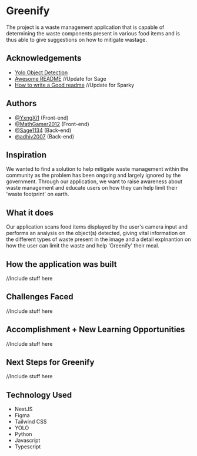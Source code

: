 
# Greenify

The project is a waste management application that is capable of determining the waste components present in various food items and is thus able to give suggestions on how to mitigate wastage. 


## Acknowledgements

 - [Yolo Object Detection](https://yolov8.org/)
 - [Awesome README](https://github.com/matiassingers/awesome-readme) //Update for Sage
 - [How to write a Good readme](https://bulldogjob.com/news/449-how-to-write-a-good-readme-for-your-github-project) //Update for Sparky


## Authors

- [@YxngXi1](https://github.com/YxngXi1) (Front-end)
- [@MathGamer2012](https://github.com/MathGamer2012) (Front-end)
- [@Sage1134](https://github.com/Sage1134) (Back-end)
- [@adhiv2007](https://github.com/adhiv2007) (Back-end)

## Inspiration

We wanted to find a solution to help mitigate waste management within the community as the problem has been ongoing and largely ignored by the government. Through our application, we want to raise awareness about waste management and educate users on how they can help limit their 'waste footprint' on earth. 

## What it does

Our application scans food items displayed by the user's camera input and performs an analysis on the object(s) detected, giving vital information on the different types of waste present in the image and a detail explnantion on how the user can limit the waste and help 'Greenify' their meal.  
## How the application was built

//Include stuff here
## Challenges Faced

//Include stuff here
## Accomplishment + New Learning Opportunities

//Include stuff here
## Next Steps for Greenify

//Include stuff here
## Technology Used

- NextJS
- Figma 
- Tailwind CSS
- YOLO 
- Python 
- Javascript 
- Typescript



